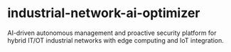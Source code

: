 # industrial-network-ai-optimizer
AI-driven autonomous management and proactive security platform for hybrid IT/OT industrial networks with edge computing and IoT integration.
